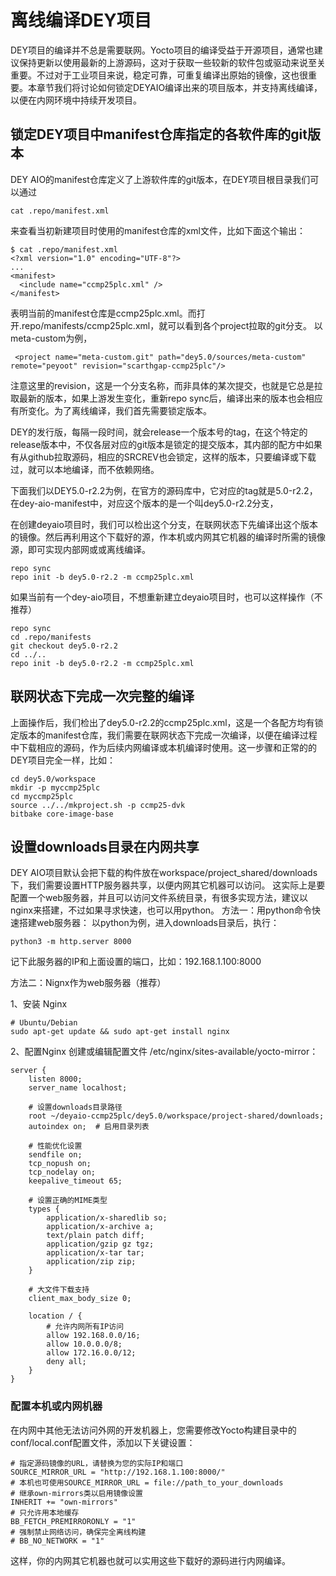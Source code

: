 # 离线编译DEY项目

DEY项目的编译并不总是需要联网。Yocto项目的编译受益于开源项目，通常也建议保持更新以使用最新的上游源码，这对于获取一些较新的软件包或驱动来说至关重要。不过对于工业项目来说，稳定可靠，可重复编译出原始的镜像，这也很重要。本章节我们将讨论如何锁定DEYAIO编译出来的项目版本，并支持离线编译，以便在内网环境中持续开发项目。

## 锁定DEY项目中manifest仓库指定的各软件库的git版本

DEY AIO的manifest仓库定义了上游软件库的git版本，在DEY项目根目录我们可以通过
```
cat .repo/manifest.xml
```
来查看当初新建项目时使用的manifest仓库的xml文件，比如下面这个输出：
```
$ cat .repo/manifest.xml
<?xml version="1.0" encoding="UTF-8"?>
...
<manifest>
  <include name="ccmp25plc.xml" />
</manifest>
```
表明当前的manifest仓库是ccmp25plc.xml。而打开.repo/manifests/ccmp25plc.xml，就可以看到各个project拉取的git分支。
以meta-custom为例，
```
 <project name="meta-custom.git" path="dey5.0/sources/meta-custom" remote="peyoot" revision="scarthgap-ccmp25plc"/>
```
注意这里的revision，这是一个分支名称，而非具体的某次提交，也就是它总是拉取最新的版本，如果上游发生变化，重新repo sync后，编译出来的版本也会相应有所变化。为了离线编译，我们首先需要锁定版本。

DEY的发行版，每隔一段时间，就会release一个版本号的tag，在这个特定的release版本中，不仅各层对应的git版本是锁定的提交版本，其内部的配方中如果有从github拉取源码，相应的SRCREV也会锁定，这样的版本，只要编译或下载过，就可以本地编译，而不依赖网络。

下面我们以DEY5.0-r2.2为例，在官方的源码库中，它对应的tag就是5.0-r2.2，在dey-aio-manifest中，对应这个版本的是一个叫dey5.0-r2.2分支，

在创建deyaio项目时，我们可以检出这个分支，在联网状态下先编译出这个版本的镜像。然后再利用这个下载好的源，作本机或内网其它机器的编译时所需的镜像源，即可实现内部网或或离线编译。

```
repo sync
repo init -b dey5.0-r2.2 -m ccmp25plc.xml
```
如果当前有一个dey-aio项目，不想重新建立deyaio项目时，也可以这样操作（不推荐）
```
repo sync
cd .repo/manifests
git checkout dey5.0-r2.2
cd ../..
repo init -b dey5.0-r2.2 -m ccmp25plc.xml
```

## 联网状态下完成一次完整的编译
上面操作后，我们检出了dey5.0-r2.2的ccmp25plc.xml，这是一个各配方均有锁定版本的manifest仓库，我们需要在联网状态下完成一次编译，以便在编译过程中下载相应的源码，作为后续内网编译或本机编译时使用。这一步骤和正常的的DEY项目完全一样，比如：
```
cd dey5.0/workspace
mkdir -p myccmp25plc
cd myccmp25plc
source ../../mkproject.sh -p ccmp25-dvk
bitbake core-image-base
```

## 设置downloads目录在内网共享
DEY AIO项目默认会把下载的构件放在workspace/project_shared/downloads下，我们需要设置HTTP服务器共享，以便内网其它机器可以访问。
这实际上是要配置一个web服务器，并且可以访问文件系统目录，有很多实现方法，建议以nginx来搭建，不过如果寻求快速，也可以用python。
方法一：用python命令快速搭建web服务器：
以python为例，进入downloads目录后，执行：
```
python3 -m http.server 8000
```
记下此服务器的IP和上面设置的端口，比如：192.168.1.100:8000

方法二：Nignx作为web服务器（推荐）

1、安装 Nginx
```
# Ubuntu/Debian
sudo apt-get update && sudo apt-get install nginx
```
2、配置Nginx
创建或编辑配置文件 /etc/nginx/sites-available/yocto-mirror：
```
server {
    listen 8000;
    server_name localhost;
    
    # 设置downloads目录路径
    root ~/deyaio-ccmp25plc/dey5.0/workspace/project-shared/downloads;
    autoindex on;  # 启用目录列表
    
    # 性能优化设置
    sendfile on;
    tcp_nopush on;
    tcp_nodelay on;
    keepalive_timeout 65;
    
    # 设置正确的MIME类型
    types {
        application/x-sharedlib so;
        application/x-archive a;
        text/plain patch diff;
        application/gzip gz tgz;
        application/x-tar tar;
        application/zip zip;
    }
    
    # 大文件下载支持
    client_max_body_size 0;
    
    location / {
        # 允许内网所有IP访问
        allow 192.168.0.0/16;
        allow 10.0.0.0/8;
        allow 172.16.0.0/12;
        deny all;
    }
}
```

### 配置本机或内网机器

在内网中其他无法访问外网的开发机器上，您需要修改Yocto构建目录中的conf/local.conf配置文件，添加以下关键设置：

```
# 指定源码镜像的URL，请替换为您的实际IP和端口
SOURCE_MIRROR_URL = "http://192.168.1.100:8000/"
# 本机也可使用SOURCE_MIRROR_URL = file://path_to_your_downloads
# 继承own-mirrors类以启用镜像设置
INHERIT += "own-mirrors"
# 只允许用本地缓存
BB_FETCH_PREMIRRORONLY = "1"
# 强制禁止网络访问，确保完全离线构建
# BB_NO_NETWORK = "1"
```

这样，你的内网其它机器也就可以实用这些下载好的源码进行内网编译。

